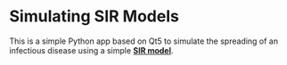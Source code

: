 # Simulating SIR Models  

This is a simple Python app based on Qt5 to simulate the spreading of an infectious disease using a simple **[SIR model](https://de.wikipedia.org/wiki/SIR-Modell)**.